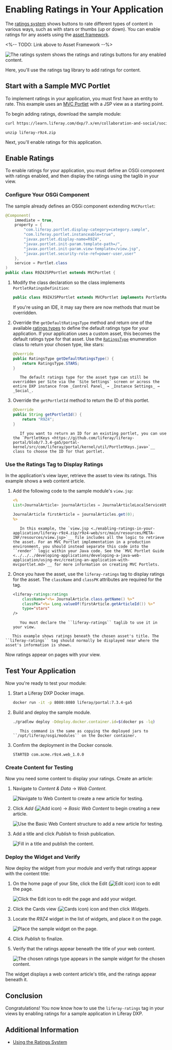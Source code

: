 # Enabling Ratings in Your Application

The [ratings system](../user-guide/using-the-ratings-system.md) shows buttons to rate different types of content in various ways, such as with stars or thumbs (up or down). You can enable ratings for any assets using the [asset framework]().

<%-- TODO: Link above to Asset Framework --%>

![The ratings system shows the ratings and ratings buttons for any enabled content.](./enabling-ratings-in-your-application/images/01.png)

Here, you'll use the ratings tag library to add ratings for content. 

## Start with a Sample MVC Portlet

To implement ratings in your application, you must first have an entity to rate. This example uses an [MVC Portlet](../../../developing-applications/developing-a-java-web-application/using-mvc/creating-an-application-with-mvcportlet.md) with a JSP view as a starting point.

To begin adding ratings, download the sample module:

```bash
curl https://learn.liferay.com/dxp/7.x/en/collaboration-and-social/social-tools/02-developer-guide/enabling-ratings-in-your-application/liferay-r9z4.zip -O
```

```
unzip liferay-r9z4.zip
```

Next, you'll enable ratings for this application.

## Enable Ratings 

To enable ratings for your application, you must define an OSGi component with ratings enabled, and then display the ratings using the taglib in your view.

### Configure Your OSGi Component

The sample already defines an OSGi component extending `MVCPortlet`: 

```java
@Component(
    immediate = true,
    property = {
        "com.liferay.portlet.display-category=category.sample",
        "com.liferay.portlet.instanceable=true",
        "javax.portlet.display-name=R9Z4",
        "javax.portlet.init-param.template-path=/",
        "javax.portlet.init-param.view-template=/view.jsp",
        "javax.portlet.security-role-ref=power-user,user"
    },
    service = Portlet.class
)
public class R9Z4JSPPortlet extends MVCPortlet {
```

1. Modify the class declaration so the class implements `PortletRatingsDefinition`: 

   ```java
   public class R9Z4JSPPortlet extends MVCPortlet implements PortletRatingsDefinition {
   ```

   If you're using an IDE, it may say there are now methods that must be overridden. 

1. Override the `getDefaultRatingsType` method and return one of the available [ratings types](../user-guide/using-the-ratings-system.md#ratings-types) to define the default ratings type for your application. If your application uses a custom asset, this becomes the default ratings type for that asset. Use the [`RatingsType`](https://docs.liferay.com/portal/7.3-latest/javadocs/portal-kernel/com/liferay/ratings/kernel/RatingsType.html) enumeration class to return your chosen type, like stars:

   ```java
   @Override
   public RatingsType getDefaultRatingsType() {
       return RatingsType.STARS;
   }
   ```

   ```note::
      The default ratings type for the asset type can still be overridden per Site via the `Site Settings` screen or across the entire DXP instance from _Control Panel_ → _Instance Settings_ → _Social_.
   ```

1. Override the `getPortletId` method to return the ID of this portlet.

   ```java
   @Override
   public String getPortletId() {
       return "R9Z4";
   }
   ```

   ```tip::
      If you want to return an ID for an existing portlet, you can use the `PortletKeys <https://github.com/liferay/liferay-portal/blob/7.3.4-ga5/portal-kernel/src/com/liferay/portal/kernel/util/PortletKeys.java>`__ class to choose the ID for that portlet.
   ```

### Use the Ratings Tag to Display Ratings

In the application's view layer, retrieve the asset to view its ratings. This example shows a web content article. 

1. Add the following code to the sample module's `view.jsp`:

   ```jsp
   <%
   List<JournalArticle> journalArticles = JournalArticleLocalServiceUtil.getArticles(themeDisplay.getScopeGroupId());

   JournalArticle firstArticle = journalArticles.get(0);
   %>
   ```

   ```note::
      In this example, the `view.jsp <./enabling-ratings-in-your-application/liferay-r9z4.zip/r9z4-web/src/main/resources/META-INF/resources/view.jsp>`__ file includes all the logic to retrieve the asset. For an MVC Portlet implementation in a production environment, you should instead separate this code into the ``render`` logic within your Java code. See the `MVC Portlet Guide <../../../developing-applications/developing-a-java-web-application/using-mvc/creating-an-application-with-mvcportlet.md>`__ for more information on creating MVC Portlets.
   ```

1. Once you have the asset, use the `liferay-ratings` tag to display ratings for the asset. The `className` and `classPK` attributes are required for the tag.

   ```jsp
   <liferay-ratings:ratings
       className="<%= JournalArticle.class.getName() %>"
       classPK="<%= Long.valueOf(firstArticle.getArticleId()) %>"
       type="stars"
   />
   ```

   ```note::
      You must declare the ``liferay-ratings`` taglib to use it in your view.
   ```

```tip::
   This example shows ratings beneath the chosen asset's title. The ``liferay-ratings`` tag should normally be displayed near where the asset's information is shown.
```

Now ratings appear on pages with your view.

## Test Your Application

Now you're ready to test your module:

1. Start a Liferay DXP Docker image. 

    ```bash
    docker run -it -p 8080:8080 liferay/portal:7.3.4-ga5
    ```

1. Build and deploy the sample module.

    ```bash
    ./gradlew deploy -Ddeploy.docker.container.id=$(docker ps -lq)
    ```

    ```note::
       This command is the same as copying the deployed jars to ``/opt/liferay/osgi/modules`` on the Docker container.
    ```

1. Confirm the deployment in the Docker console.

    ```
    STARTED com.acme.r9z4.web_1.0.0
    ```

### Create Content for Testing

Now you need some content to display your ratings. Create an article: 

1. Navigate to _Content & Data_ &rarr; _Web Content_. 

    ![Navigate to Web Content to create a new article for testing.](./enabling-ratings-in-your-application/images/02.png)

1. Click _Add_ (![Add icon](../../../images/icon-add.png)) &rarr; _Basic Web Content_ to begin creating a new article.

    ![Use the Basic Web Content structure to add a new article for testing.](./enabling-ratings-in-your-application/images/03.png)

1. Add a title and click _Publish_ to finish publication.

    ![Fill in a title and publish the content.](./enabling-ratings-in-your-application/images/04.png)

### Deploy the Widget and Verify

Now deploy the widget from your module and verify that ratings appear with the content title:

1. On the home page of your Site, click the Edit (![Edit icon](../../../images/icon-edit.png)) icon to edit the page.

    ![Click the Edit icon to edit the page and add your widget.](./enabling-ratings-in-your-application/images/05.png)

1. Click the Cards view (![Cards icon](../../../images/icon-view-type-cards.png)) icon and then click _Widgets_.

1. Locate the _R9Z4_ widget in the list of widgets, and place it on the page.

    ![Place the sample widget on the page.](./enabling-ratings-in-your-application/images/07.png)

1. Click _Publish_ to finalize.

1. Verify that the ratings appear beneath the title of your web content.

    ![The chosen ratings type appears in the sample widget for the chosen content.](./enabling-ratings-in-your-application/images/08.png)

The widget displays a web content article's title, and the ratings appear beneath it.

## Conclusion

Congratulations! You now know how to use the `liferay-ratings` tag in your views by enabling ratings for a sample application in Liferay DXP.

## Additional Information

* [Using the Ratings System](../user-guide/using-the-ratings-system.md)
